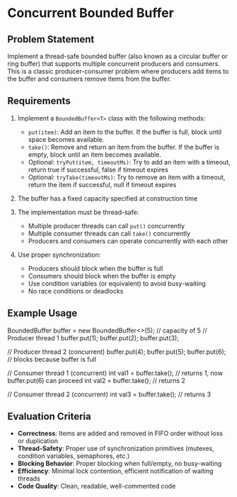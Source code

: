 # Concurrent Bounded Buffer

## Problem Statement

Implement a thread-safe bounded buffer (also known as a circular buffer or ring buffer) that supports multiple concurrent producers and consumers. This is a classic producer-consumer problem where producers add items to the buffer and consumers remove items from the buffer.

## Requirements

1. Implement a `BoundedBuffer<T>` class with the following methods:
   - `put(item)`: Add an item to the buffer. If the buffer is full, block until space becomes available.
   - `take()`: Remove and return an item from the buffer. If the buffer is empty, block until an item becomes available.
   - Optional: `tryPut(item, timeoutMs)`: Try to add an item with a timeout, return true if successful, false if timeout expires
   - Optional: `tryTake(timeoutMs)`: Try to remove an item with a timeout, return the item if successful, null if timeout expires

2. The buffer has a fixed capacity specified at construction time

3. The implementation must be thread-safe:
   - Multiple producer threads can call `put()` concurrently
   - Multiple consumer threads can call `take()` concurrently
   - Producers and consumers can operate concurrently with each other

4. Use proper synchronization:
   - Producers should block when the buffer is full
   - Consumers should block when the buffer is empty
   - Use condition variables (or equivalent) to avoid busy-waiting
   - No race conditions or deadlocks

## Example Usage

BoundedBuffer<Integer> buffer = new BoundedBuffer<>(5); // capacity of 5
// Producer thread 1
buffer.put(1);
buffer.put(2);
buffer.put(3);

// Producer thread 2 (concurrent)
buffer.put(4);
buffer.put(5);
buffer.put(6); // blocks because buffer is full

// Consumer thread 1 (concurrent)
int val1 = buffer.take(); // returns 1, now buffer.put(6) can proceed
int val2 = buffer.take(); // returns 2

// Consumer thread 2 (concurrent)
int val3 = buffer.take(); // returns 3

## Evaluation Criteria

- **Correctness**: Items are added and removed in FIFO order without loss or duplication
- **Thread-Safety**: Proper use of synchronization primitives (mutexes, condition variables, semaphores, etc.)
- **Blocking Behavior**: Proper blocking when full/empty, no busy-waiting
- **Efficiency**: Minimal lock contention, efficient notification of waiting threads
- **Code Quality**: Clean, readable, well-commented code
